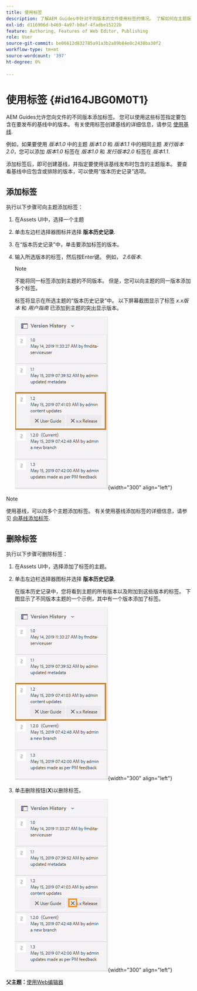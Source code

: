 ```yaml
---
title: 使用标签
description: 了解AEM Guides中针对不同版本的文件使用标签的情况。 了解如何在主题版本中添加或删除标签。
exl-id: d116906d-b469-4a97-b0af-4fadbe15222b
feature: Authoring, Features of Web Editor, Publishing
role: User
source-git-commit: be06612d832785a91a3b2a89b84e0c2438ba30f2
workflow-type: tm+mt
source-wordcount: '397'
ht-degree: 0%

---
```


# 使用标签 {#id164JBG0M0T1}

AEM Guides允许您向文件的不同版本添加标签。 您可以使用这些标签指定要包含在要发布的基线中的版本。 有关使用标签创建基线的详细信息，请参见 [使用基线](generate-output-use-baseline-for-publishing.md#).

例如，如果要使用 *版本1.0* 中的主题 *版本1.0* 和 *版本1.1* 中的相同主题 *发行版本2.0*，您可以添加 *版本1.0* 标签在 *版本1.0* 和 *发行版本2.0* 标签在 *版本1.1*.

添加标签后，即可创建基线，并指定要使用该基线发布时包含的主题版本。 要查看基线中应包含或排除的版本，可以使用“版本历史记录”选项。

## 添加标签

执行以下步骤可向主题添加标签：

1. 在Assets UI中，选择一个主题
1. 单击左边栏选择器图标并选择 **版本历史记录**.
1. 在“版本历史记录”中，单击要添加标签的版本。

1. 输入所选版本的标签，然后按Enter键。 例如， *2.6版本*.

   >[!NOTE]
   >
   > 不能将同一标签添加到主题的不同版本。 但是，您可以向主题的同一版本添加多个标签。

   标签将显示在所选主题的“版本历史记录”中。 以下屏幕截图显示了标签 *x.x版本* 和 *用户指南* 已添加到主题的突出显示版本。

   ![](images/labels.png){width="300" align="left"}

>[!NOTE]
>
> 使用基线，可以向多个主题添加标签。 有关使用基线添加标签的详细信息，请参见 [向基线添加标签](generate-output-use-baseline-for-publishing.md#id184KD0T305Z).

## 删除标签

执行以下步骤可删除标签：

1. 在Assets UI中，选择添加了标签的主题。
1. 单击左边栏选择器图标并选择 **版本历史记录**.

   在版本历史记录中，您将看到主题的所有版本以及附加到这些版本的标签。 下图显示了不同版本主题的一个示例，其中有一个版本添加了标签。

   ![](images/labels.png){width="300" align="left"}

1. 单击删除按钮\(**X**\)以删除标签。

   ![](images/delete-labels.png){width="300" align="left"}


**父主题：**[&#x200B;使用Web编辑器](web-editor.md)
